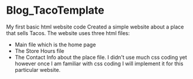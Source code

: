 # Blog_TacoTemplate
My first basic html website code
Created a simple website about a place that sells Tacos.
The website uses three html files:
- Main file which is the home page
- The Store Hours file
- The Contact Info about the place file.
I didn't use much css coding yet however once I am familiar with css coding I will implement it for this particular website.
